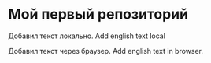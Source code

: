 # Мой первый репозиторий

Добавил текст локально. Add english text local

Добавил текст через браузер. Add english text in browser.
